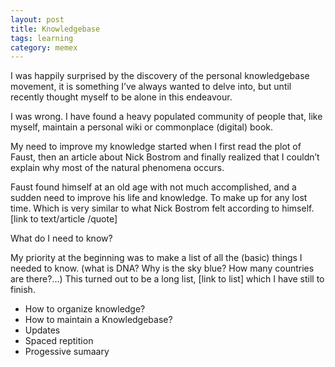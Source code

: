```yaml
---
layout: post
title: Knowledgebase
tags: learning
category: memex
---
```

I was happily surprised by the discovery of the personal knowledgebase movement, it is something I’ve always wanted to delve into, but until recently thought myself to be alone in this endeavour.

I was wrong. I have found a heavy populated community of people that, like myself, maintain a personal wiki or commonplace (digital) book.

My need to improve my knowledge started when I first read the plot of Faust, then an article about Nick Bostrom and finally realized that I couldn’t explain why most of the natural phenomena occurs.

Faust found himself at an old age with not much accomplished, and a sudden need to improve his life and knowledge. To make up for any lost time. Which is very similar to what Nick Bostrom felt according to himself. [link to text/article /quote]

What do I need to know?

My priority at the beginning was to make a list of all the (basic) things I needed to know. (what is DNA? Why is the sky blue? How many countries are there?...) This turned out to be a long list, [link to list] which I have still to finish.


- How to organize knowledge?
- How to maintain a Knowledgebase?
- Updates
- Spaced reptition
- Progessive sumaary